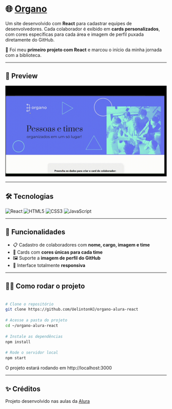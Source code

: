 # 🌐 [Organo](https://organo-alura-react-five.vercel.app/)

Um site desenvolvido com **React** para cadastrar equipes de desenvolvedores.
Cada colaborador é exibido em **cards personalizados**, com cores específicas para cada área e imagem de perfil puxada diretamente do GitHub.

🚀 Foi meu **primeiro projeto com React** e marcou o início da minha jornada com a biblioteca.

---

## 🎥 Preview

![Demo do Organo](public/Organo-gif.gif)

---

## 🛠️ Tecnologias

![React](https://img.shields.io/badge/React-20232A?style=for-the-badge&logo=react&logoColor=61DAFB)
![HTML5](https://img.shields.io/badge/HTML5-E34F26?style=for-the-badge&logo=html5&logoColor=white)
![CSS3](https://img.shields.io/badge/CSS3-1572B6?style=for-the-badge&logo=css3&logoColor=white)
![JavaScript](https://img.shields.io/badge/JavaScript-323330?style=for-the-badge&logo=javascript&logoColor=F7DF1E)

---

## 📌 Funcionalidades

- 📋 Cadastro de colaboradores com **nome, cargo, imagem e time**
- 🎨 Cards com **cores únicas para cada time**
- 🖼️ Suporte a **imagem de perfil do GitHub**
- 🧩 Interface totalmente **responsiva**

---

## 👨‍💻 Como rodar o projeto

```bash

# Clone o repositório
git clone https://github.com/UelintonHJ/organo-alura-react

# Acesse a pasta do projeto
cd ~/organo-alura-react

# Instale as dependências
npm install

# Rode o servidor local
npm start

```
O projeto estará rodando em http://localhost:3000

---

## ✨ Créditos

Projeto desenvolvido nas aulas da [Alura](https://www.alura.com.br/)
